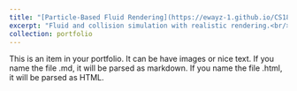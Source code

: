 ```yaml
---
title: "[Particle-Based Fluid Rendering](https://ewayz-1.github.io/CS184FinalProject-FluidSim/)"
excerpt: "Fluid and collision simulation with realistic rendering.<br/><img src='/images/FluidSim-project.jpg'>"
collection: portfolio
---
```


This is an item in your portfolio. It can be have images or nice text. If you name the file .md, it will be parsed as markdown. If you name the file .html, it will be parsed as HTML.
